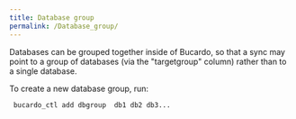 ```yaml
---
title: Database group
permalink: /Database_group/
---
```


Databases can be grouped together inside of Bucardo, so that a sync may point to a group of databases (via the "targetgroup" column) rather than to a single database.

To create a new database group, run:

` bucardo_ctl add dbgroup `<name>` db1 db2 db3...`

